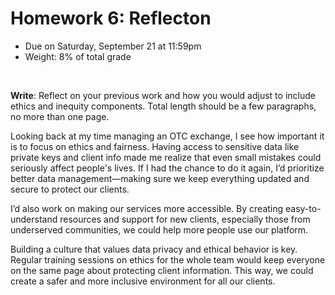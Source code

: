 # Homework 6: Reflecton

- Due on Saturday, September 21 at 11:59pm
- Weight: 8% of total grade

<br>

**Write**: Reflect on your previous work and how you would adjust to include ethics and inequity components. Total length should be a few paragraphs, no more than one page.

Looking back at my time managing an OTC exchange, I see how important it is to focus on ethics and fairness. Having access to sensitive data like private keys and client info made me realize that even small mistakes could seriously affect people's lives. If I had the chance to do it again, I’d prioritize better data management—making sure we keep everything updated and secure to protect our clients.

I’d also work on making our services more accessible. By creating easy-to-understand resources and support for new clients, especially those from underserved communities, we could help more people use our platform.

Building a culture that values data privacy and ethical behavior is key. Regular training sessions on ethics for the whole team would keep everyone on the same page about protecting client information. This way, we could create a safer and more inclusive environment for all our clients.
